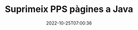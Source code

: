 ---
############################# Static ############################
layout: "auto-gen-merger"
date: 2022-10-25T07:00:36
draft: false
otherformats: ppt pptx rtf tex vdx vsdm vsdx vssm vssx vstm vstx vsx vtx xlam xls xlsb

############################# Head ############################
head_title: "Suprimeix PPS pàgines a Java"
head_description: "Elimineu o suprimiu una sola pàgina o col·lecció de pàgines d'un fitxer PPS a Java invertint l'ordre de les pàgines mitjançant l'API de fusió de documents."

############################# Header ############################
title: "Suprimeix PPS pàgines a Java"
description: "Elimineu PPS pàgines amb unes quantes línies de codi Java."
bg_image: "https://cms.admin.containerize.com/templates/aspose/App_Themes/V3/images/bg/header1.png"
bg_overlay: false
button:
    enable: true
    icon: "fas fa-arrow-down"
    label: "Baixeu la prova gratuïta"
    link: "https://downloads.groupdocs.com/merger/java"

############################# SubMenu ############################
submenu:
    enable: true

    left:
        img_alt: "GroupDocs.Merger for Java"
        image: "https://cms.admin.containerize.com/templates/groupdocs/images/product-logos/90x90-noborder/groupdocs-merger-java.png"
        product: "GroupDocs.Merger"
        platform: "Java"

    middle:
        button:

            # button loop
            - link: "https://apireference.groupdocs.com/merger/java"
              text: "Referència de l'API"

            # button loop
            - link: "https://github.com/groupdocs-merger"
              text: "Exemples de codi"

            # button loop
            - link: "https://products.groupdocs.app/merger/family"
              text: "Demostracions en directe"

            # button loop
            - link: "https://purchase.groupdocs.com/pricing/merger/java"
              text: "Preus"

    right:
        link_download: "https://downloads.groupdocs.com/merger"
        link_learn: "https://docs.groupdocs.com/merger/java"
        link_buy: "https://purchase.groupdocs.com"

############################# About ############################
about:
    enable: true
    title: "Sobre l'API GroupDocs.Merger for Java"
    content: |
        [GroupDocs.Merger for Java](/ca/merger/java/) ofereix una solució senzilla per combinar i dividir de manera segura entre una àmplia gamma de formats de documents, com ara PDF, Microsoft Office (Word, Excel, PowerPoint). , OneNote), OpenDocument, HTML, imatges i molts altres dins de les aplicacions Java. Afegint només unes poques línies del codi, realitzeu diverses operacions de documents com ara moure, eliminar, girar, intercanviar, extreure o canviar l'orientació de les pàgines dins dels documents. L'API de fusió de documents també admet la previsualització de les pàgines del document com a imatge per analitzar l'estructura del document, el format i el contingut de la pàgina.
        
        L'API GroupDocs.Merger és una opció correcta per a solucions corporatives que necessiten funcions d'eliminació de pàgines de fitxers. Aquestes API tenen una bona compatibilitat amb tots els sistemes operatius i plataformes principals, inclòs J2SE 7.0 (1.7), J2SE 8.0 (1.8), Java 10.

############################# Steps ############################
steps:
    enable: true
    title_left: "Suprimeix PPS pàgines de fitxers a Java"
    content_left: |
        [GroupDocs.Merger for Java](/ca/merger/java/) fa que sigui fàcil per als desenvolupadors de Java eliminar una o diverses pàgines concretes dins d'un PPS fitxer implementant uns quants passos senzills.
        
        * Inicialitzeu **RemoveOptions** amb els números de pàgina per eliminar.
        * Creeu una nova instància de **Merger** i passeu la ruta del document font com a paràmetre de constructor.
        * Truqueu a **removePages** i passeu l'objecte **RemoveOptions**.
        * Truqueu a **Save** i especifiqueu la ruta del fitxer per desar el document resultant.

    title_right: "Requisits del sistema"
    content_right: |
        Les API de GroupDocs.Merger for Java són compatibles amb totes les plataformes i sistemes operatius principals. Abans d'executar el codi següent, assegureu-vos que teniu els següents requisits previs instal·lats al vostre sistema.

        * Sistemes operatius: Microsoft Windows, Linux, MacOS
        * Entorns de desenvolupament: NetBeans, IntelliJ IDEA, Eclipse
        * Marcs: J2SE 7.0 (1.7), J2SE 8.0 (1.8), Java 10
        * Baixeu la darrera versió de GroupDocs.Merger for Java de [Maven](https://repository.groupdocs.com/webapp/#/artifacts/browse/tree/General/repo/com/groupdocs/groupdocs-merger)
         
    code: |
     {{% merger/additional-styles %}}
     {{< merger/code-merger title="Com eliminar pàgines de fitxers PPS utilitzant el codi d'exemple Java">}}

        ```java    
        // Elimineu PPS pàgines de fitxers mitjançant l'API de GroupDocs.Merger
        // Inicialitzeu la classe RemoveOptions amb els números de pàgina seleccionats
        RemoveOptions removeOptions = new RemoveOptions(new int[] { 3, 6 });

        // Instanciï Merger amb el document d'entrada PPS
        Merger merger = new Merger("input.pps");

        // Truqueu al mètode removePages i passeu-li l'objecte RemoveOptions
        merger.removePages(removeOptions);
    
        // Truqueu al mètode de desar i passeu el camí del fitxer desitjat per desar el document de sortida
        merger.save("output.pps");
        ```
     {{< /merger/code-merger >}}

############################# Demos ############################
demos:
    enable: true
    title: "Demos en directe: suprimiu PPS pàgines en línia"
    content: |
       Elimineu PPS pàgines de fitxers ara mateix visitant el lloc web [GroupDocs.Merger Live Demos](https://products.groupdocs.app/splitter/remove-pages/pps).
       La demostració en directe té els següents avantatges.
        
############################# About Formats ############################
about_formats:
    enable: true

############################# More Formats ############################
more_formats:
    enable: true
    title: "Elimina pàgines d'altres formats de document"
    content: |
        Java documenta l'API de fusió i divisió per a formats de fitxer i imatges. Elimineu alguns dels formats de fitxer populars com s'indica a continuació.

############################# Back to top ###############################
back_to_top:
    enable: true
---